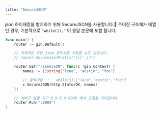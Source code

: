 ```yaml
---
title: "SecureJSON"
---
```


json 하이재킹을 방지하기 위해 SecureJSON를 사용합니다.
주어진 구조체가 배열인 경우, 기본적으로 `"while(1),"` 이 응답 본문에 포함 됩니다.

```go
func main() {
	router := gin.Default()

	// 자체적인 보안 json 접두사를 사용할 수도 있습니다.
	// router.SecureJsonPrefix(")]}',\n")

	router.GET("/someJSON", func(c *gin.Context) {
		names := []string{"lena", "austin", "foo"}

		// 출력내용  :   while(1);["lena","austin","foo"]
		c.SecureJSON(http.StatusOK, names)
	})

	// 서버가 실행 되고 0.0.0.0:8080 에서 요청을 기다립니다.
	router.Run(":8080")
}
```
